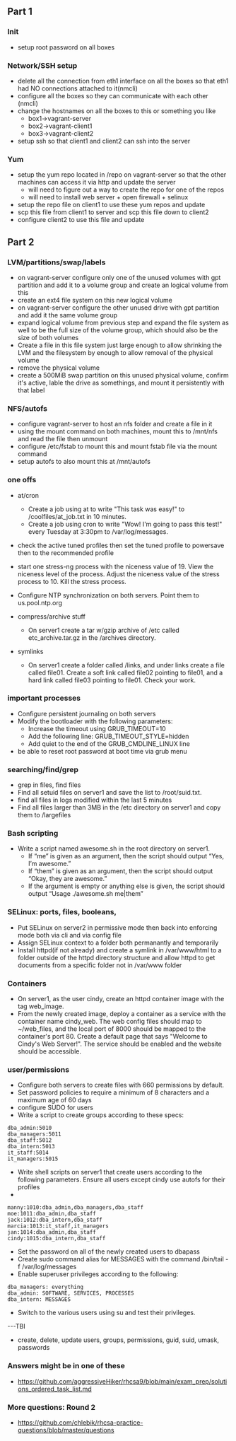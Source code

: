 ## Part 1
### Init
* setup root password on all boxes

### Network/SSH setup
* delete all the connection from eth1 interface on all the boxes so that eth1 had NO connections attached to it(nmcli)
* configure all the boxes so they can communicate with each other (nmcli)
* change the hostnames on all the boxes to this or something you like
    * box1->vagrant-server
    * box2->vagrant-client1
    * box3->vagrant-client2
* setup ssh so that client1 and client2 can ssh into the server

### Yum
* setup the yum repo located in /repo on vagrant-server so that the other machines can access it via http and update the server
    * will need to figure out a way to create the repo for one of the repos
    * will need to install web server + open firewall + selinux
* setup the repo file on client1 to use these yum repos and update 
* scp this file from client1 to server and scp this file down to client2 
* configure client2 to use this file and update


## Part 2
### LVM/partitions/swap/labels
* on vagrant-server configure only one of the unused volumes with gpt partition and add it to a volume group and create an logical volume from this
* create an ext4 file system on this new logical volume
* on vagrant-server configure the other unused drive with gpt partition and add it the same volume group 
* expand logical volume from previous step and expand the file system as well to be the full size of the volume group, which should also be the size of both volumes
* Create a file in this file system just large enough to allow shrinking the LVM and the filesystem by enough to allow removal of the physical volume
* remove the physical volume
* create a 500MiB swap partition on this unused physical volume, confirm it's active,  lable the drive as somethings, and mount it persistently with that label

### NFS/autofs
* configure vagrant-server to host an nfs folder and create a file in it 
* using the mount command on both machines, mount this to /mnt/nfs and read the file then unmount
* configure /etc/fstab to mount this and mount fstab file via the mount command
* setup autofs to also mount this at /mnt/autofs

### one offs
* at/cron
    * Create a job using at to write "This task was easy!" to /coolfiles/at_job.txt in 10 minutes.
    * Create a job using cron to write "Wow! I'm going to pass this test!" every Tuesday at 3:30pm to /var/log/messages.

* check the active tuned profiles then set the tuned profile to powersave then to the recommended profile

* start one stress-ng process with the niceness value of 19. View the niceness level of the process. Adjust the niceness value of the stress process to 10. Kill the stress process.

* Configure NTP synchronization on both servers. Point them to us.pool.ntp.org

* compress/archive stuff 
    * On server1 create a tar w/gzip archive of /etc called etc_archive.tar.gz in the /archives directory.
* symlinks
    *  On server1 create a folder called /links, and under links create a file called file01. Create a soft link called file02 pointing to file01, and a hard link called file03 pointing to file01. Check your work.

### important processes
* Configure persistent journaling on both servers
* Modify the bootloader with the following parameters:
    * Increase the timeout using GRUB_TIMEOUT=10
    * Add the following line: GRUB_TIMEOUT_STYLE=hidden
    * Add quiet to the end of the GRUB_CMDLINE_LINUX line
* be able to reset root password at boot time via grub menu

### searching/find/grep
* grep in files, find files
* Find all setuid files on server1 and save the list to /root/suid.txt.
* find all files in logs modified within the last 5 minutes
* Find all files larger than 3MB in the /etc directory on server1 and copy them to /largefiles

### Bash scripting
* Write a script named awesome.sh in the root directory on server1.
    * If “me” is given as an argument, then the script should output “Yes, I’m awesome.”
    * If “them” is given as an argument, then the script should output “Okay, they are awesome.”
    * If the argument is empty or anything else is given, the script should output “Usage ./awesome.sh me|them”

### SELinux: ports, files, booleans,
* Put SELinux on server2 in permissive mode then back into enforcing mode both via cli and via config file
* Assign SELinux context to a folder both permanantly and temporarily
* Install httpd(if not already) and create a symlink in /var/www/html to a folder outside of the httpd directory structure and allow httpd to get documents from a specific folder not in /var/www folder

### Containers
* On server1, as the user cindy, create an httpd container image with the tag web_image.
* From the newly created image, deploy a container as a service with the container name cindy_web. The web config files should map to ~/web_files, and the local port of 8000 should be mapped to the container's port 80. Create a default page that says "Welcome to Cindy's Web Server!". The service should be enabled and the website should be accessible.

### user/permissions
* Configure both servers to create files with 660 permissions by default.
* Set password policies to require a minimum of 8 characters and a maximum age of 60 days
* configure SUDO for users
* Write a script to create groups according to these specs:
```
dba_admin:5010
dba_managers:5011
dba_staff:5012
dba_intern:5013
it_staff:5014
it_managers:5015
```
* Write shell scripts on server1 that create users according to the following parameters. Ensure all users except cindy use autofs for their profiles
* 
```
manny:1010:dba_admin,dba_managers,dba_staff
moe:1011:dba_admin,dba_staff
jack:1012:dba_intern,dba_staff
marcia:1013:it_staff,it_managers
jan:1014:dba_admin,dba_staff
cindy:1015:dba_intern,dba_staff
```
* Set the password on all of the newly created users to dbapass
* Create sudo command alias for MESSAGES with the command /bin/tail -f /var/log/messages
* Enable superuser privileges according to the following:
```
dba_managers: everything
dba_admin: SOFTWARE, SERVICES, PROCESSES
dba_intern: MESSAGES
```
*  Switch to the various users using su and test their privileges.


---TBI
* create, delete, update users, groups, permissions, guid, suid, umask, passwords


### Answers might be in one of these
* https://github.com/aggressiveHiker/rhcsa9/blob/main/exam_prep/solutions_ordered_task_list.md

### More questions: Round 2
* https://github.com/chlebik/rhcsa-practice-questions/blob/master/questions